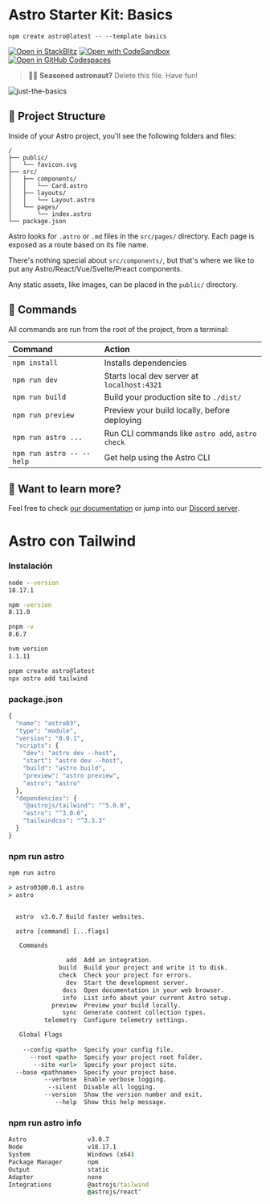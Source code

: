 # Astro Starter Kit: Basics

```
npm create astro@latest -- --template basics
```

[![Open in StackBlitz](https://developer.stackblitz.com/img/open_in_stackblitz.svg)](https://stackblitz.com/github/withastro/astro/tree/latest/examples/basics)
[![Open with CodeSandbox](https://assets.codesandbox.io/github/button-edit-lime.svg)](https://codesandbox.io/p/sandbox/github/withastro/astro/tree/latest/examples/basics)
[![Open in GitHub Codespaces](https://github.com/codespaces/badge.svg)](https://codespaces.new/withastro/astro?devcontainer_path=.devcontainer/basics/devcontainer.json)

> 🧑‍🚀 **Seasoned astronaut?** Delete this file. Have fun!

![just-the-basics](https://github.com/withastro/astro/assets/2244813/a0a5533c-a856-4198-8470-2d67b1d7c554)

## 🚀 Project Structure

Inside of your Astro project, you'll see the following folders and files:

```
/
├── public/
│   └── favicon.svg
├── src/
│   ├── components/
│   │   └── Card.astro
│   ├── layouts/
│   │   └── Layout.astro
│   └── pages/
│       └── index.astro
└── package.json
```

Astro looks for `.astro` or `.md` files in the `src/pages/` directory. Each page is exposed as a route based on its file name.

There's nothing special about `src/components/`, but that's where we like to put any Astro/React/Vue/Svelte/Preact components.

Any static assets, like images, can be placed in the `public/` directory.

## 🧞 Commands

All commands are run from the root of the project, from a terminal:

| Command                   | Action                                           |
| :------------------------ | :----------------------------------------------- |
| `npm install`             | Installs dependencies                            |
| `npm run dev`             | Starts local dev server at `localhost:4321`      |
| `npm run build`           | Build your production site to `./dist/`          |
| `npm run preview`         | Preview your build locally, before deploying     |
| `npm run astro ...`       | Run CLI commands like `astro add`, `astro check` |
| `npm run astro -- --help` | Get help using the Astro CLI                     |

## 👀 Want to learn more?

Feel free to check [our documentation](https://docs.astro.build) or jump into our [Discord server](https://astro.build/chat).



# Astro con Tailwind

### Instalación
```cmd
node --version
18.17.1

npm -version
8.11.0

pnpm -v
8.6.7

nvm version
1.1.11

pnpm create astro@latest
npx astro add tailwind
```

### package.json
```cmd
{
  "name": "astro03",
  "type": "module",
  "version": "0.0.1",
  "scripts": {
    "dev": "astro dev --host",
    "start": "astro dev --host",
    "build": "astro build",
    "preview": "astro preview",
    "astro": "astro"
  },
  "dependencies": {
    "@astrojs/tailwind": "^5.0.0",
    "astro": "^3.0.6",
    "tailwindcss": "^3.3.3"
  }
}
```

### npm run astro
```cmd 
npm run astro

> astro03@0.0.1 astro
> astro


  astro  v3.0.7 Build faster websites.

  astro [command] [...flags]

   Commands 

                add  Add an integration.
              build  Build your project and write it to disk.
              check  Check your project for errors.
                dev  Start the development server.
               docs  Open documentation in your web browser.
               info  List info about your current Astro setup.
            preview  Preview your build locally.
               sync  Generate content collection types.
          telemetry  Configure telemetry settings.

   Global Flags 
   
    --config <path>  Specify your config file.
      --root <path>  Specify your project root folder.
       --site <url>  Specify your project site.
  --base <pathname>  Specify your project base.
          --verbose  Enable verbose logging.
           --silent  Disable all logging.
          --version  Show the version number and exit.
             --help  Show this help message.
```

### npm run astro info
```cmd 
Astro                 v3.0.7
Node                  v18.17.1
System                Windows (x64)
Package Manager       npm
Output                static
Adapter               none
Integrations          @astrojs/tailwind
                      @astrojs/react"
```
